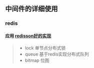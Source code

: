 ## 中间件的详细使用
### redis
#### 应用   [redisson好的实现](https://github.com/redisson/redisson)
> * lock 单节点分布式锁
> * queue 基于redis实现分布式队列
> * bitmap 位图